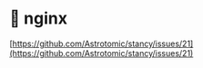 # 🚧 nginx

[https://github.com/Astrotomic/stancy/issues/21](https://github.com/Astrotomic/stancy/issues/21)

